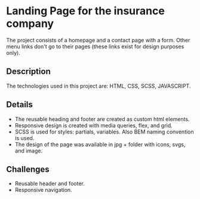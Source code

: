 # Landing Page for the insurance company

The project consists of a homepage and a contact page with a form. Other menu links don't go to their pages (these links exist for design purposes only).

## Description

The technologies used in this project are:
HTML, CSS, SCSS, JAVASCRIPT.

## Details

-   The reusable heading and footer are created as custom html elements.
-   Responsive design is created with media queries, flex, and grid.
-   SCSS is used for styles: partials, variables. Also BEM naming convention is used.
-   The design of the page was available in jpg + folder with icons, svgs, and image.

## Challenges

-   Reusable header and footer.
-   Responsive navigation.
